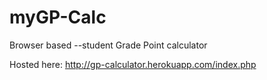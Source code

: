 # myGP-Calc
Browser based --student Grade Point calculator

Hosted here: 
http://gp-calculator.herokuapp.com/index.php
